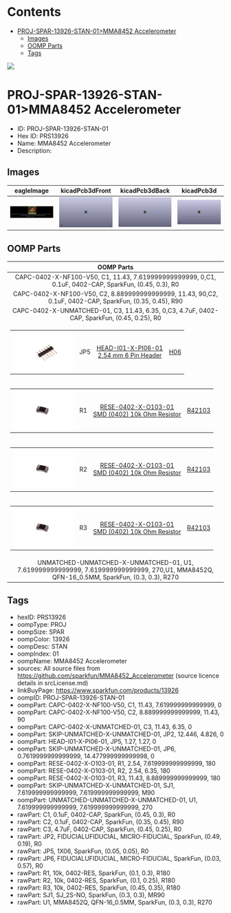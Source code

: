 



Contents
========

* [PROJ-SPAR-13926-STAN-01>MMA8452 Accelerometer](#proj-spar-13926-stan-01mma8452-accelerometer)
	* [Images](#images)
	* [OOMP Parts](#oomp-parts)
	* [Tags](#tags)
  
![][im]
# PROJ-SPAR-13926-STAN-01>MMA8452 Accelerometer

- ID: PROJ-SPAR-13926-STAN-01
- Hex ID: PRS13926
- Name: MMA8452 Accelerometer
- Description: 

## Images
  
  

|eagleImage|kicadPcb3dFront|kicadPcb3dBack|kicadPcb3d|
| :---: | :---: | :---: | :---: |
|[![eagleImage](eagleImage_140.png)](eagleImage_600.png)|[![kicadPcb3dFront](kicadPcb3dFront_140.png)](kicadPcb3dFront_600.png)|[![kicadPcb3dBack](kicadPcb3dBack_140.png)](kicadPcb3dBack_600.png)|[![kicadPcb3d](kicadPcb3d_140.png)](kicadPcb3d_600.png)|

## OOMP Parts
  

|OOMP Parts|
| :---: |
|CAPC-0402-X-NF100-V50, C1, 11.43, 7.619999999999999, 0,C1, 0.1uF, 0402-CAP, SparkFun, (0.45, 0.3), R0|
|CAPC-0402-X-NF100-V50, C2, 8.889999999999999, 11.43, 90,C2, 0.1uF, 0402-CAP, SparkFun, (0.35, 0.45), R90|
|CAPC-0402-X-UNMATCHED-01, C3, 11.43, 6.35, 0,C3, 4.7uF, 0402-CAP, SparkFun, (0.45, 0.25), R0|
|<table><tr><td>![HEAD-I01-X-PI06-01](https://raw.githubusercontent.com/oomlout/oomlout_OOMP_parts/main/HEAD-I01-X-PI06-01/image_140.jpg)</td><td> JP5</td><td>[HEAD-I01-X-PI06-01<br>2.54 mm 6 Pin Header](https://github.com/oomlout/oomlout_OOMP_parts/tree/main/HEAD-I01-X-PI06-01/)</td><td>[H06](https://github.com/oomlout/oomlout_OOMP_parts/tree/main/HEAD-I01-X-PI06-01/)</td></tr></table>|
|<table><tr><td>![RESE-0402-X-O103-01](https://raw.githubusercontent.com/oomlout/oomlout_OOMP_parts/main/RESE-0402-X-O103-01/image_140.jpg)</td><td> R1</td><td>[RESE-0402-X-O103-01<br>SMD (0402) 10k Ohm Resistor](https://github.com/oomlout/oomlout_OOMP_parts/tree/main/RESE-0402-X-O103-01/)</td><td>[R42103](https://github.com/oomlout/oomlout_OOMP_parts/tree/main/RESE-0402-X-O103-01/)</td></tr></table>|
|<table><tr><td>![RESE-0402-X-O103-01](https://raw.githubusercontent.com/oomlout/oomlout_OOMP_parts/main/RESE-0402-X-O103-01/image_140.jpg)</td><td> R2</td><td>[RESE-0402-X-O103-01<br>SMD (0402) 10k Ohm Resistor](https://github.com/oomlout/oomlout_OOMP_parts/tree/main/RESE-0402-X-O103-01/)</td><td>[R42103](https://github.com/oomlout/oomlout_OOMP_parts/tree/main/RESE-0402-X-O103-01/)</td></tr></table>|
|<table><tr><td>![RESE-0402-X-O103-01](https://raw.githubusercontent.com/oomlout/oomlout_OOMP_parts/main/RESE-0402-X-O103-01/image_140.jpg)</td><td> R3</td><td>[RESE-0402-X-O103-01<br>SMD (0402) 10k Ohm Resistor](https://github.com/oomlout/oomlout_OOMP_parts/tree/main/RESE-0402-X-O103-01/)</td><td>[R42103](https://github.com/oomlout/oomlout_OOMP_parts/tree/main/RESE-0402-X-O103-01/)</td></tr></table>|
|UNMATCHED-UNMATCHED-X-UNMATCHED-01, U1, 7.619999999999999, 7.619999999999999, 270,U1, MMA8452Q, QFN-16_0.5MM, SparkFun, (0.3, 0.3), R270|

## Tags

- hexID: PRS13926
- oompType: PROJ
- oompSize: SPAR
- oompColor: 13926
- oompDesc: STAN
- oompIndex: 01
- oompName: MMA8452 Accelerometer
- sources: All source files from https://github.com/sparkfun/MMA8452_Accelerometer (source licence details in srcLicense.md)
- linkBuyPage: https://www.sparkfun.com/products/13926
- oompID: PROJ-SPAR-13926-STAN-01
- oompPart: CAPC-0402-X-NF100-V50, C1, 11.43, 7.619999999999999, 0
- oompPart: CAPC-0402-X-NF100-V50, C2, 8.889999999999999, 11.43, 90
- oompPart: CAPC-0402-X-UNMATCHED-01, C3, 11.43, 6.35, 0
- oompPart: SKIP-UNMATCHED-X-UNMATCHED-01, JP2, 12.446, 4.826, 0
- oompPart: HEAD-I01-X-PI06-01, JP5, 1.27, 1.27, 0
- oompPart: SKIP-UNMATCHED-X-UNMATCHED-01, JP6, 0.7619999999999999, 14.477999999999998, 0
- oompPart: RESE-0402-X-O103-01, R1, 2.54, 7.619999999999999, 180
- oompPart: RESE-0402-X-O103-01, R2, 2.54, 6.35, 180
- oompPart: RESE-0402-X-O103-01, R3, 11.43, 8.889999999999999, 180
- oompPart: SKIP-UNMATCHED-X-UNMATCHED-01, SJ1, 7.619999999999999, 7.619999999999999, M90
- oompPart: UNMATCHED-UNMATCHED-X-UNMATCHED-01, U1, 7.619999999999999, 7.619999999999999, 270
- rawPart: C1, 0.1uF, 0402-CAP, SparkFun, (0.45, 0.3), R0
- rawPart: C2, 0.1uF, 0402-CAP, SparkFun, (0.35, 0.45), R90
- rawPart: C3, 4.7uF, 0402-CAP, SparkFun, (0.45, 0.25), R0
- rawPart: JP2, FIDUCIALUFIDUCIAL, MICRO-FIDUCIAL, SparkFun, (0.49, 0.19), R0
- rawPart: JP5, 1X06, SparkFun, (0.05, 0.05), R0
- rawPart: JP6, FIDUCIALUFIDUCIAL, MICRO-FIDUCIAL, SparkFun, (0.03, 0.57), R0
- rawPart: R1, 10k, 0402-RES, SparkFun, (0.1, 0.3), R180
- rawPart: R2, 10k, 0402-RES, SparkFun, (0.1, 0.25), R180
- rawPart: R3, 10k, 0402-RES, SparkFun, (0.45, 0.35), R180
- rawPart: SJ1, SJ_2S-NO, SparkFun, (0.3, 0.3), MR90
- rawPart: U1, MMA8452Q, QFN-16_0.5MM, SparkFun, (0.3, 0.3), R270



[im]: kicadPcb3d_450.png
